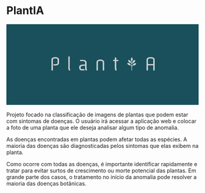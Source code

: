 # PlantIA

![alt text](https://github.com/LucasOliveiraS/plantia-startup/blob/master/img/logo.png)

Projeto focado na classificação de imagens de plantas que podem estar com sintomas de doenças. O usuário irá acessar a aplicação web e colocar a foto de uma planta que ele deseja analisar algum tipo de anomalia.


As doenças encontradas em plantas podem afetar todas as espécies. A maioria das doenças são diagnosticadas pelos sintomas que elas exibem na planta.

Como ocorre com todas as doenças, é importante identificar rapidamente e tratar para evitar surtos de crescimento ou morte potencial das plantas. Em grande parte dos casos, o tratamento no início da anomalia pode resolver a maioria das doenças botânicas.

